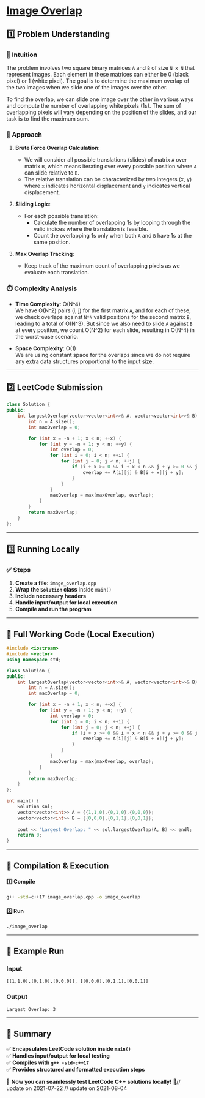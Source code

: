# **[Image Overlap](https://leetcode.com/problems/image-overlap/description/)**  

## **1️⃣ Problem Understanding**  
### **📌 Intuition**  
The problem involves two square binary matrices `A` and `B` of size `N x N` that represent images. Each element in these matrices can either be 0 (black pixel) or 1 (white pixel). The goal is to determine the maximum overlap of the two images when we slide one of the images over the other.

To find the overlap, we can slide one image over the other in various ways and compute the number of overlapping white pixels (1s). The sum of overlapping pixels will vary depending on the position of the slides, and our task is to find the maximum sum.

### **🚀 Approach**  
1. **Brute Force Overlap Calculation**: 
   - We will consider all possible translations (slides) of matrix `A` over matrix `B`, which means iterating over every possible position where `A` can slide relative to `B`.
   - The relative translation can be characterized by two integers (x, y) where `x` indicates horizontal displacement and `y` indicates vertical displacement.
   
2. **Sliding Logic**:
   - For each possible translation:
     - Calculate the number of overlapping 1s by looping through the valid indices where the translation is feasible.
     - Count the overlapping 1s only when both `A` and `B` have 1s at the same position.

3. **Max Overlap Tracking**:
   - Keep track of the maximum count of overlapping pixels as we evaluate each translation.

### **⏱️ Complexity Analysis**  
- **Time Complexity**: O(N^4)  
   We have O(N^2) pairs (i, j) for the first matrix `A`, and for each of these, we check overlaps against `N*N` valid positions for the second matrix `B`, leading to a total of O(N^3). But since we also need to slide `A` against `B` at every position, we count O(N^2) for each slide, resulting in O(N^4) in the worst-case scenario.

- **Space Complexity**: O(1)  
   We are using constant space for the overlaps since we do not require any extra data structures proportional to the input size.

---  

## **2️⃣ LeetCode Submission**  
```cpp
class Solution {
public:
    int largestOverlap(vector<vector<int>>& A, vector<vector<int>>& B) {
        int n = A.size();
        int maxOverlap = 0;

        for (int x = -n + 1; x < n; ++x) {
            for (int y = -n + 1; y < n; ++y) {
                int overlap = 0;
                for (int i = 0; i < n; ++i) {
                    for (int j = 0; j < n; ++j) {
                        if (i + x >= 0 && i + x < n && j + y >= 0 && j + y < n) {
                            overlap += A[i][j] & B[i + x][j + y];
                        }
                    }
                }
                maxOverlap = max(maxOverlap, overlap);
            }
        }
        return maxOverlap;
    }
};  
```  

---  

## **3️⃣ Running Locally**  
### **✅ Steps**  
1. **Create a file**: `image_overlap.cpp`  
2. **Wrap the `Solution` class** inside `main()`  
3. **Include necessary headers**  
4. **Handle input/output for local execution**  
5. **Compile and run the program**  

---  

## **📝 Full Working Code (Local Execution)**  
```cpp
#include <iostream>
#include <vector>
using namespace std;

class Solution {
public:
    int largestOverlap(vector<vector<int>>& A, vector<vector<int>>& B) {
        int n = A.size();
        int maxOverlap = 0;

        for (int x = -n + 1; x < n; ++x) {
            for (int y = -n + 1; y < n; ++y) {
                int overlap = 0;
                for (int i = 0; i < n; ++i) {
                    for (int j = 0; j < n; ++j) {
                        if (i + x >= 0 && i + x < n && j + y >= 0 && j + y < n) {
                            overlap += A[i][j] & B[i + x][j + y];
                        }
                    }
                }
                maxOverlap = max(maxOverlap, overlap);
            }
        }
        return maxOverlap;
    }
};

int main() {
    Solution sol;
    vector<vector<int>> A = {{1,1,0},{0,1,0},{0,0,0}};
    vector<vector<int>> B = {{0,0,0},{0,1,1},{0,0,1}};
    
    cout << "Largest Overlap: " << sol.largestOverlap(A, B) << endl;
    return 0;
}
```  

---  

## **🔧 Compilation & Execution**  
#### **1️⃣ Compile**  
```bash
g++ -std=c++17 image_overlap.cpp -o image_overlap
```  

#### **2️⃣ Run**  
```bash
./image_overlap
```  

---  

## **🎯 Example Run**  
### **Input**  
```
[[1,1,0],[0,1,0],[0,0,0]], [[0,0,0],[0,1,1],[0,0,1]]
```  
### **Output**  
```
Largest Overlap: 3
```  

---  

## **📌 Summary**  
✅ **Encapsulates LeetCode solution inside `main()`**  
✅ **Handles input/output for local testing**  
✅ **Compiles with `g++ -std=c++17`**  
✅ **Provides structured and formatted execution steps**  

🚀 **Now you can seamlessly test LeetCode C++ solutions locally!** 🚀// update on 2021-07-22
// update on 2021-08-04
